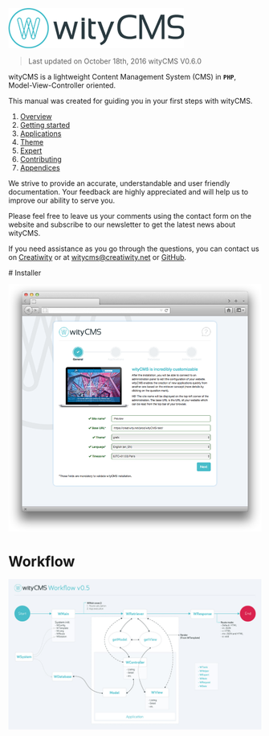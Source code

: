 ![](images/wityCMS-logo.png)

> Last updated on October 18th, 2016 wityCMS V0.6.0

wityCMS is a lightweight Content Management System (CMS) in **`PHP`**, Model-View-Controller oriented.

This manual was created for guiding you in your first steps with wityCMS.

1. [Overview](overview/cms.md)
2. [Getting started](getting_started/installation.md)
3. [Applications](applications/settings.md)
4. [Theme](theme/introduction.md)
5. [Expert](expert/technical_overview.md)
6. [Contributing](contributing/contribution.md)
7. [Appendices](appendices/ckeditor.md)

We strive to provide an accurate, understandable and user friendly documentation. Your feedback are highly appreciated and will help us to improve our ability to serve you.

Please feel free to leave us your comments using the contact form on the website and subscribe to our newsletter to get the latest news about wityCMS.

If you need assistance as you go through the questions, you can contact us on [Creatiwity](https://creatiwity.net/contact) or at [witycms@creatiwity.net](mailto:witycms@creatiwity.net) or [GitHub](https://github.com/Creatiwity/wityCMS).

# Installer

![](images/installer-general.png)
# Workflow

![](images/wityCMS-workflow.jpg)
